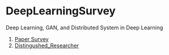 # DeepLearningSurvey
Deep Learning, GAN, and Distributed System in Deep Learning

1. [Paper Survey](./Paper_Survey.md)
2. [Distingushed_Researcher](./Distinguished_Researcher.md)
